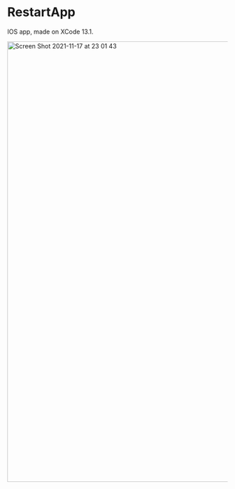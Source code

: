 # RestartApp
IOS app, made on XCode 13.1.

<img width="1006" alt="Screen Shot 2021-11-17 at 23 01 43" src="https://user-images.githubusercontent.com/61043918/149515513-27e84514-d633-4f74-af7d-85438cb93b1d.png">
